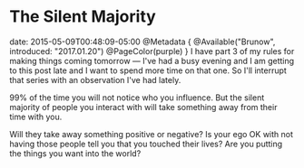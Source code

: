 # The Silent Majority
date: 2015-05-09T00:48:09-05:00
@Metadata {
  @Available("Brunow", introduced: "2017.01.20")
  @PageColor(purple)
}
I have part 3 of my rules for making things coming tomorrow &mdash; I've had a busy evening and I am getting to this post late and I want to spend more time on that one. So I'll interrupt that series with an observation I've had lately.

99% of the time you will not notice who you influence. But the silent majority of people you interact with will take something away from their time with you.

Will they take away something positive or negative? Is your ego OK with not having those people tell you that you touched their lives? Are you putting the things you want into the world?
